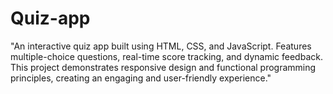 # Quiz-app
"An interactive quiz app built using HTML, CSS, and JavaScript. Features multiple-choice questions, real-time score tracking, and dynamic feedback. This project demonstrates responsive design and functional programming principles, creating an engaging and user-friendly experience."
